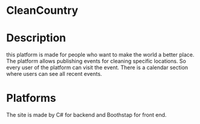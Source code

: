 # CleanCountry
 
# Description
this platform is made for people who want to make the world a better place. The platform allows publishing events for cleaning specific locations. So every user of the platform can visit the event. There is a calendar section where users can see all recent events.

# Platforms
The site is made by C# for backend and Boothstap for front end.
